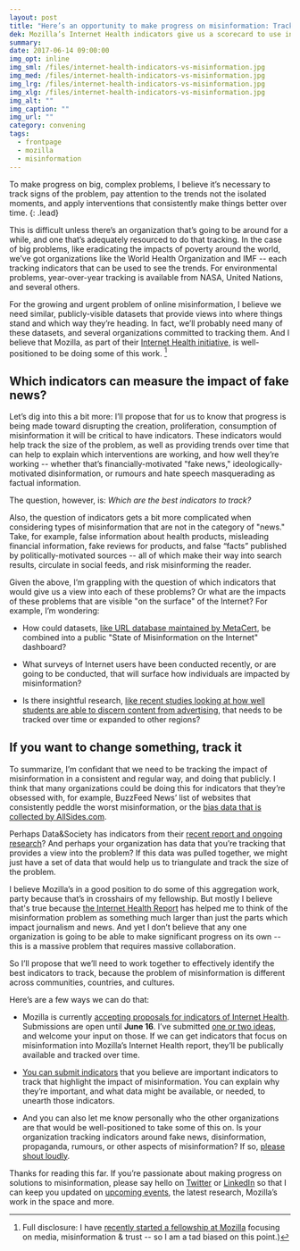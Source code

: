 ```yaml
---
layout: post
title: "Here’s an opportunity to make progress on misinformation: Track the indicators."
dek: Mozilla’s Internet Health indicators give us a scorecard to use in the fight against misinformation
summary: 
date: 2017-06-14 09:00:00
img_opt: inline
img_sml: /files/internet-health-indicators-vs-misinformation.jpg
img_med: /files/internet-health-indicators-vs-misinformation.jpg
img_lrg: /files/internet-health-indicators-vs-misinformation.jpg
img_xlg: /files/internet-health-indicators-vs-misinformation.jpg
img_alt: ""
img_caption: ""
img_url: ""
category: convening
tags: 
  - frontpage
  - mozilla
  - misinformation
---
```


To make progress on big, complex problems, I believe it’s necessary to track signs of the problem, pay attention to the trends not the isolated moments, and apply interventions that consistently make things better over time.
{: .lead}

This is difficult unless there’s an organization that’s going to be around for a while, and one that’s adequately resourced to do that tracking. In the case of big problems, like eradicating the impacts of poverty around the world, we’ve got organizations like the World Health Organization and IMF -- each tracking indicators that can be used to see the trends. For environmental problems, year-over-year tracking is available from NASA, United Nations, and several others.

For the growing and urgent problem of online misinformation, I believe we need similar, publicly-visible datasets that provide views into where things stand and which way they’re heading. In fact, we’ll probably need many of these datasets, and several organizations committed to tracking them. And I believe that Mozilla, as part of their [Internet Health initiative,](https://www.mozilla.org/en-US/internet-health/) is well-positioned to be doing some of this work. [^1]


## Which indicators can measure the impact of fake news?

Let’s dig into this a bit more: I’ll propose that for us to know that progress is being made toward disrupting the creation, proliferation, consumption of misinformation it will be critical to have indicators. These indicators would help track the size of the problem, as well as providing trends over time that can help to explain which interventions are working, and how well they’re working -- whether that’s financially-motivated "fake news," ideologically-motivated disinformation, or rumours and hate speech masquerading as factual information. 

The question, however, is: *Which are the best indicators to track?*

Also, the question of indicators gets a bit more complicated when considering types of misinformation that are not in the category of "news." Take, for example, false information about health products, misleading financial information, fake reviews for products, and false “facts” published by politically-motivated sources -- all of which make their way into search results, circulate in social feeds, and risk misinforming the reader.

Given the above, I’m grappling with the question of which indicators that would give us a view into each of these problems? Or what are the impacts of these problems that are visible "on the surface" of the Internet? For example, I’m wondering:

* How could datasets, [like URL database maintained by MetaCert](https://developer.metacert.com/), be combined into a public "State of Misinformation on the Internet" dashboard? 

* What surveys of Internet users have been conducted recently, or are going to be conducted, that will surface how individuals are impacted by misinformation?

* Is there insightful research, [like recent studies looking at how well students are able to discern content from advertising](https://indicators.internethealthreport.org/understanding-of-online-news-content?results=true), that needs to be tracked over time or expanded to other regions?


## If you want to change something, track it
To summarize, I’m confidant that we need to be tracking the impact of misinformation in a consistent and regular way, and doing that publicly. I think that many organizations could be doing this for indicators that they’re obsessed with, for example, BuzzFeed News’ list of websites that consistently peddle the worst misinformation, or the [bias data that is collected by AllSides.com](http://www.allsides.com/).

Perhaps Data&Society has indicators from their [recent report and ongoing research](https://datasociety.net/output/media-manipulation-and-disinfo-online/)? And perhaps your organization has data that you’re tracking that provides a view into the problem? If this data was pulled together, we might just have a set of data that would help us to triangulate and track the size of the problem.

I believe Mozilla’s in a good position to do some of this aggregation work, party because that’s in crosshairs of my fellowship. But mostly I believe that's true because [the Internet Health Report](https://internethealthreport.org/v01/) has helped me to think of the misinformation problem as something much larger than just the parts which impact journalism and news. And yet I don’t believe that any one organization is going to be able to make significant progress on its own -- this is a massive problem that requires massive collaboration.

So I’ll propose that we’ll need to work together to effectively identify the best indicators to track, because the problem of misinformation is different across communities, countries, and cultures.

Here’s are a few ways we can do that:

* Mozilla is currently [accepting proposals for indicators of Internet Health](https://indicators.internethealthreport.org/). Submissions are open until **June 16**. I’ve submitted [one or two ideas](https://indicators.internethealthreport.org/), and welcome your input on those. If we can get indicators that focus on misinformation into Mozilla’s Internet Health report, they’ll be publically available and tracked over time.

* [You can submit indicators](https://indicators.internethealthreport.org/) that you believe are important indicators to track that highlight the impact of misinformation. You can explain why they’re important, and what data might be available, or needed, to unearth those indicators.

* And you can also let me know personally who the other organizations are that would be well-positioned to take some of this on. Is your organization tracking indicators around fake news, disinformation, propaganda, rumours, or other aspects of misinformation? If so, [please shout loudly](http://www.phillipadsmith.com/about#contact).

Thanks for reading this far. If you’re passionate about making progress on solutions to misinformation, please say hello on [Twitter](https://twitter.com/phillipadsmith) or [LinkedIn](https://ca.linkedin.com/in/phillipadsmith) so that I can keep you updated on [upcoming events](https://hackshackers.github.io/misinfocon-event-calendar/), the latest research, Mozilla’s work in the space and more.

[^1]: Full disclosure: I have [recently started a fellowship at Mozilla](http://phillipadsmith.com/2017/05/double-rainbows-business-models-for-accountability-journalism-misinformation-and-trust-in-news.html) focusing on media, misinformation & trust -- so I am a tad biased on this point.)
